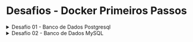 # Desafios - Docker Primeiros Passos

<details><summary>Desafio 01 - Banco de Dados Postgresql</summary>

<br/>

## Desafio

Você está dando os primeiros passos no uso de containers. E a melhor forma de iniciar no mundo de containers é usar em ambiente de desenvolvimento.

Sua missão é ajudar a equipe de desenvolvimento a ter mais autonomia no desenvolvimento de projetos. E uma das reclamações da equipe é o setup local.

Crie um comando para criar um banco de dados PostgreSQL no ambiente do desenvolvedor de uma forma que cumpra os seguintes requisitos:
* O nome do banco de dados deve ser curso_docker
* O usuário de acesso ao banco deve ser docker_usr
* A senha do usuário deve ser docker_pwd

Lembrando que a execução em container deve ser transparente pra quem está desenvolvendo. E que aqui você não precisa se preocupar com a perda dos dados do banco e nem nada disso, é apenas para desenvolvimento pontual.
Coloque aqui embaixo o comando que a equipe deve usar pra criar um banco de dados PostgreSQL com esses requisitos.

## Solução

[Postgres - Official Image | Docker Hub](https://hub.docker.com/_/postgres)

```sh
$ docker container run -d -p 5432:5432 -e POSTGRES_DB="curso_docker" -e POSTGRES_USER="docker_usr" -e POSTGRES_PASSWORD="docker_pwd" p
ostgres

Unable to find image 'postgres:latest' locally
latest: Pulling from library/postgres
e4fff0779e6d: Already exists
3dd23fa89c28: Pull complete
9110f5284332: Pull complete
b2a5b191a941: Pull complete
f0baaf1c42c6: Pull complete
3c42bd6bf488: Pull complete
cb55f9f5ebf8: Pull complete
6eeec50ef8e1: Pull complete
ba3d1f8aa002: Pull complete
199cdf05dfec: Pull complete
438d147df750: Pull complete
a2e706f2e593: Pull complete
2505d0b60422: Pull complete
133de8acf4aa: Pull complete
Digest: sha256:c62fdb7fd6f519ef425c54760894c74e8d0cb04fbf4f7d3d79aafd86bae24edd
Status: Downloaded newer image for postgres:latest
9b28d31730a0bfae9ec5944e80b40675cc9c3c513c94c21b7d2ef164066b0aa5

$ docker container ls
CONTAINER ID   IMAGE      COMMAND                  CREATED          STATUS          PORTS                                                  NAMES
9b28d31730a0   postgres   "docker-entrypoint.s…"   16 minutes ago   Up 16 minutes   0.0.0.0:5432->5432/tcp, :::5432->5432/tcp              vigilant_dewdney
```

[Download DBeaver Community](https://dbeaver.io/download/)

![image](https://github.com/user-attachments/assets/55c80380-c284-4e6a-9122-74203a8a23c6)

![image](https://github.com/user-attachments/assets/0e6decc9-7e20-4050-9469-4e8aa3ed516f)

</details>

<details><summary>Desafio 02 - Banco de Dados MySQL</summary>

<br/>

## Desafio

Agora que a equipe tem como criar o banco de dados Postgre, crie o comando pra criar o banco de dados MySQL usando os requisitos abaixo:

* O nome do banco de dados deve ser docker_db
* O usuário de acesso ao banco deve ser docker_usr
* A senha do usuário deve ser docker_pwd
 
Lembrando que a execução em container deve ser transparente pra quem está desenvolvendo. E que aqui você não precisa se preocupar com a perda dos dados do banco e nem nada disso, é apenas para desenvolvimento pontual.

Coloque aqui embaixo o comando que a equipe deve usar pra criar um banco de dados MySQL com esses requisitos

## Solução

```sh
$ docker container run -d -p 3306:3306 -e MYSQL_ROOT_PASSWORD="root_pwd" -e MYSQL_DATABASE=docker_db -e MYSQL_USER=docker_usr -e MYSQL
_PASSWORD=docker_pwd mysql
00e77084f274f2f982ff531bce45d1703f7ce99c536f30d972ea8304970b7959

$ docker container ls
CONTAINER ID   IMAGE      COMMAND                  CREATED          STATUS          PORTS                                                  NAMES
00e77084f274   mysql      "docker-entrypoint.s…"   29 seconds ago   Up 28 seconds   0.0.0.0:3306->3306/tcp, :::3306->3306/tcp, 33060/tcp   youthful_chaplygin
```

![image](https://github.com/user-attachments/assets/0602bb4f-69db-47d0-b665-a32282aba451)

![image](https://github.com/user-attachments/assets/a4d54fad-38db-4fab-b305-111981d6022a)

![image](https://github.com/user-attachments/assets/d8ec2f75-a142-4f27-b44b-454dfb9d7486)

</details>
